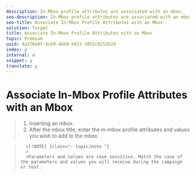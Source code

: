 ```yaml
---
description: In-Mbox profile attributes are associated with an mbox.
seo-description: In-Mbox profile attributes are associated with an mbox.
seo-title: Associate In-Mbox Profile Attributes with an Mbox
solution: Target
title: Associate In-Mbox Profile Attributes with an Mbox
topic: Premium
uuid: 4a370e0f-8cb9-4bb0-b653-3055c9252b29
index: y
internal: n
snippet: y
translate: y
---
```


# Associate In-Mbox Profile Attributes with an Mbox


>1. Inserting an mbox.
>1. After the mbox title, enter the in-mbox profile attributes and values you wish to add to the mbox.


>       >[!NOTE] {class="- topic/note "}
>       >
>       >Parameters and values are case sensitive. Match the case of the parameters and values you will receive during the campaign or test.

